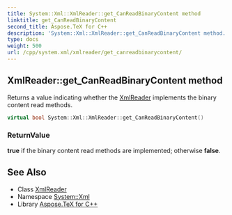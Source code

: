 ```yaml
---
title: System::Xml::XmlReader::get_CanReadBinaryContent method
linktitle: get_CanReadBinaryContent
second_title: Aspose.TeX for C++
description: 'System::Xml::XmlReader::get_CanReadBinaryContent method. Returns a value indicating whether the XmlReader implements the binary content read methods in C++.'
type: docs
weight: 500
url: /cpp/system.xml/xmlreader/get_canreadbinarycontent/
---
```

## XmlReader::get_CanReadBinaryContent method


Returns a value indicating whether the [XmlReader](../) implements the binary content read methods.

```cpp
virtual bool System::Xml::XmlReader::get_CanReadBinaryContent()
```


### ReturnValue

**true** if the binary content read methods are implemented; otherwise **false**.

## See Also

* Class [XmlReader](../)
* Namespace [System::Xml](../../)
* Library [Aspose.TeX for C++](../../../)

